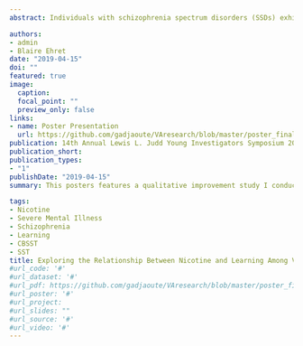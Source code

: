 ```yaml
---
abstract: Individuals with schizophrenia spectrum disorders (SSDs) exhibit impaired reinforcement learning and deficits in social cognition (Acheson, Twamley & Young, 2013). Additionally, neurocognitive problems in attention, memory, and executive functioning have been observed to occur in approximately 70% of persons with schizophrenia (Palmer, Healter, Kuck, & Braff, 1997), which can impact learning. Nicotine has learning-enhancing effects (Acheson et al., 2013.) and smoking prevalence is elevated in among persons with SSDs (de Leon & Diaz, 2005). Specifically, the alpha7 nicotinic acetylcholine receptor (nAChR) has been identified as a pro-cognitive target to augment reward-based learning in patients with schizophrenia (Acheson et al., 2013).Social Skills Training (SST) and Cognitive and Behavioral Social Skills Training (CBSST) have shown to be effective forms of treatment for this population. Consumer of these interventions develop their social and cognitive abilities through skill-based curricula and positive feedback, resulting in skill acquisition and enhanced quality of life (Benton & Schroeder, 1990; Dixon et al., 2010; Granholm et al., 2013). To these authors’ knowledge, no study to date has explored the relationship between nicotine use and reward-based learning associated with SST and CBSST among this population. Since this has not been examined in this population/setting, feasibility (i.e., enrollment, dropout, number of assessments completed) was also evaluated. Results derived from this study may facilitate the development of the VASDHS’ CORE program by highlighting observed differences in learning between nicotine versus non-nicotine users, potentially leading to the modification and delivery of current group curriculum to bridge these differences and improve quality of life.

authors:
- admin
- Blaire Ehret
date: "2019-04-15"
doi: ""
featured: true
image:
  caption: 
  focal_point: ""
  preview_only: false
links:
- name: Poster Presentation
  url: https://github.com/gadjaoute/VAresearch/blob/master/poster_final.pdf
publication: 14th Annual Lewis L. Judd Young Investigators Symposium 2019
publication_short: 
publication_types:
- "1"
publishDate: "2019-04-15"
summary: This posters features a qualitative improvement study I conducted during my post-master fellowship at San Diego VA exploring relationship between nicotine and learning among Veterans with severe mental illness.

tags:
- Nicotine
- Severe Mental Illness
- Schizophrenia
- Learning
- CBSST
- SST
title: Exploring the Relationship Between Nicotine and Learning Among Veterans with Severe Mental Illness
#url_code: '#'
#url_dataset: '#'
#url_pdf: https://github.com/gadjaoute/VAresearch/blob/master/poster_final.pdf
#url_poster: '#'
#url_project: 
#url_slides: ""
#url_source: '#'
#url_video: '#'
---
```



